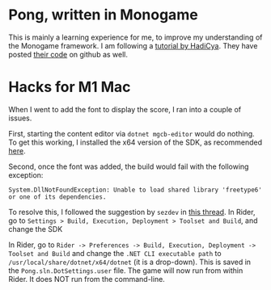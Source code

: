 # Pong, written in Monogame

This is mainly a learning experience for me, to improve my understanding of the Monogame framework.
I am following a [tutorial by HadiCya](https://hadicya.dev/building-pong-with-monogame-a-step-by-step-guide).
They have posted [their code](https://github.com/HadiCya/Pong-MonoGame) on github as well.


# Hacks for M1 Mac

When I went to add the font to display the score, I ran into a couple of issues.

First, starting the content editor via `dotnet mgcb-editor` would do nothing.
To get this working, I installed the x64 version of the SDK, as recommended [here](https://community.monogame.net/t/mgcb-not-launching-on-macos-m1/17948/2).

Second, once the font was added, the build would fail with the following exception:
```
System.DllNotFoundException: Unable to load shared library 'freetype6' or one of its dependencies.
```
To resolve this, I followed the suggestion by `sezdev` in [this thread](https://community.monogame.net/t/textureimporter-error-mac-os-monterey-12-6/18049/25).
In Rider, go to `Settings > Build, Execution, Deployment > Toolset and Build`, and change the SDK

In Rider, go to `Rider -> Preferences -> Build, Execution, Deployment -> Toolset and Build` and change the `.NET CLI executable path`
to `/usr/local/share/dotnet/x64/dotnet` (it is a drop-down). This is saved in the `Pong.sln.DotSettings.user` file.
The game will now run from within Rider.
It does NOT run from the command-line.

